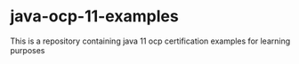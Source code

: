 # java-ocp-11-examples
This is a repository containing java 11 ocp certification examples for learning purposes
